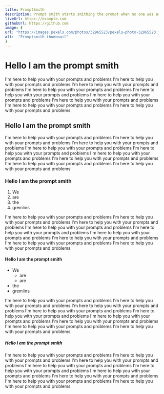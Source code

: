 ```yaml
---
title: PromptSmith
description: Prompt smith starts smithing the prompt when no one was around.
liveUrl: https://example.com
githubUrl: https://github.com
image: {
url: "https://images.pexels.com/photos/32965523/pexels-photo-32965523.jpeg",
alt:  "Promptsmith thumbnail"
}
---
```


# Hello I am the prompt smith

I'm here to help you with your prompts and problems
I'm here to help you with your prompts and problems
I'm here to help you with your prompts and problems
I'm here to help you with your prompts and problems
I'm here to help you with your prompts and problems
I'm here to help you with your prompts and problems
I'm here to help you with your prompts and problems
I'm here to help you with your prompts and problems
I'm here to help you with your prompts and problems

## Hello I am the prompt smith

I'm here to help you with your prompts and problems
I'm here to help you with your prompts and problems
I'm here to help you with your prompts and problems
I'm here to help you with your prompts and problems
I'm here to help you with your prompts and problems
I'm here to help you with your prompts and problems
I'm here to help you with your prompts and problems
I'm here to help you with your prompts and problems
I'm here to help you with your prompts and problems

### Hello I am the prompt smith

1. We
2. are
3. the
4. gremlins

I'm here to help you with your prompts and problems
I'm here to help you with your prompts and problems
I'm here to help you with your prompts and problems
I'm here to help you with your prompts and problems
I'm here to help you with your prompts and problems
I'm here to help you with your prompts and problems
I'm here to help you with your prompts and problems
I'm here to help you with your prompts and problems
I'm here to help you with your prompts and problems

#### Hello I am the prompt smith

- We
  - are
  - are
- the
- gremlins

I'm here to help you with your prompts and problems
I'm here to help you with your prompts and problems
I'm here to help you with your prompts and problems
I'm here to help you with your prompts and problems
I'm here to help you with your prompts and problems
I'm here to help you with your prompts and problems
I'm here to help you with your prompts and problems
I'm here to help you with your prompts and problems
I'm here to help you with your prompts and problems

##### Hello I am the prompt smith

I'm here to help you with your prompts and problems
I'm here to help you with your prompts and problems
I'm here to help you with your prompts and problems
I'm here to help you with your prompts and problems
I'm here to help you with your prompts and problems
I'm here to help you with your prompts and problems
I'm here to help you with your prompts and problems
I'm here to help you with your prompts and problems
I'm here to help you with your prompts and problems
